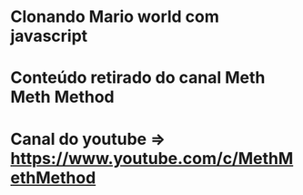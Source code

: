# Clonando Mario world com javascript
# Conteúdo retirado do canal Meth Meth Method 
# Canal do youtube => https://www.youtube.com/c/MethMethMethod

